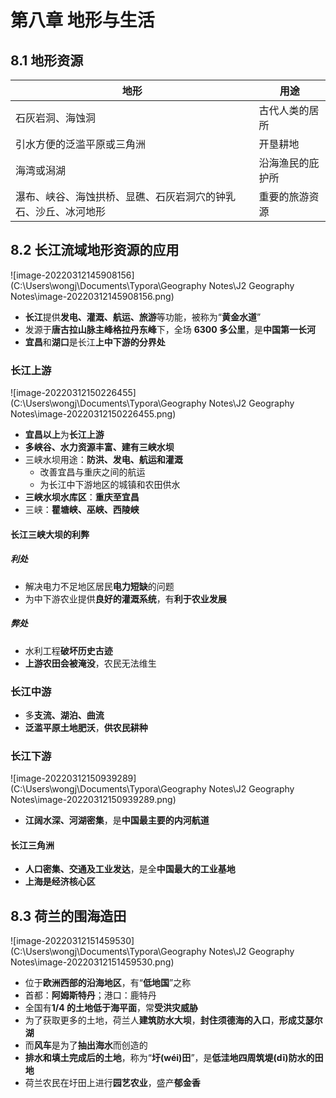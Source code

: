 # 第八章 地形与生活

## 8.1 地形资源

| 地形                                                         | 用途             |
| ------------------------------------------------------------ | ---------------- |
| 石灰岩洞、海蚀洞                                             | 古代人类的居所   |
| 引水方便的泛滥平原或三角洲                                   | 开垦耕地         |
| 海湾或潟湖                                                   | 沿海渔民的庇护所 |
| 瀑布、峡谷、海蚀拱桥、显礁、石灰岩洞穴的钟乳石、沙丘、冰河地形 | 重要的旅游资源   |

## 8.2 长江流域地形资源的应用

![image-20220312145908156](C:\Users\wongj\Documents\Typora\Geography Notes\J2 Geography Notes\image-20220312145908156.png)

- **长江**提供**发电、灌溉、航运、旅游**等功能，被称为“**黄金水道**”
- 发源于**唐古拉山脉主峰格拉丹东峰**下，全场 **6300 多公里**，是**中国第一长河**
- **宜昌**和**湖口**是长江**上中下游的分界处**

### 长江上游

![image-20220312150226455](C:\Users\wongj\Documents\Typora\Geography Notes\J2 Geography Notes\image-20220312150226455.png)

- **宜昌以上**为**长江上游**
- **多峡谷、水力资源丰富、建有三峡水坝**
- 三峡水坝用途：**防洪、发电、航运和灌溉**
  - 改善宜昌与重庆之间的航运
  - 为长江中下游地区的城镇和农田供水
- **三峡水坝水库区**：**重庆至宜昌**
- 三峡：**瞿塘峡、巫峡、西陵峡**

#### 长江三峡大坝的利弊

##### 利处

- 解决电力不足地区居民**电力短缺**的问题
- 为中下游农业提供**良好的灌溉系统**，有**利于农业发展**

##### 弊处

- 水利工程**破坏历史古迹**
- **上游农田会被淹没**，农民无法维生

### 长江中游

- 多**支流、湖泊、曲流**
- **泛滥平原土地肥沃**，**供农民耕种**

### 长江下游

![image-20220312150939289](C:\Users\wongj\Documents\Typora\Geography Notes\J2 Geography Notes\image-20220312150939289.png)

- **江阔水深、河湖密集**，是**中国最主要的内河航道**

#### 长江三角洲

- **人口密集、交通及工业发达**，是全**中国最大的工业基地**
- **上海是经济核心区**

## 8.3 荷兰的围海造田

![image-20220312151459530](C:\Users\wongj\Documents\Typora\Geography Notes\J2 Geography Notes\image-20220312151459530.png)

- 位于**欧洲西部的沿海地区**，有“**低地国**”之称
- 首都：**阿姆斯特丹**；港口：鹿特丹
- 全国有**1/4 的土地低于海平面**，常**受洪灾威胁**
- 为了获取更多的土地，荷兰人**建筑防水大坝**，**封住须德海的入口**，**形成艾瑟尔湖**
- 而**风车**是为了**抽出海水**而创造的
- **排水和填土完成后的土地**，称为“**圩(wéi)田**”，是**低洼地四周筑堤(dī)防水的田地**
- 荷兰农民在圩田上进行**园艺农业**，盛产**郁金香**